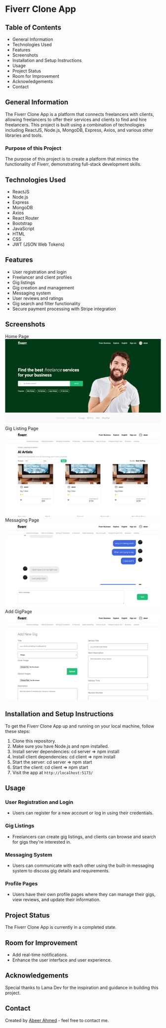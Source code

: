 # Fiverr Clone App

## Table of Contents
* General Information
* Technologies Used
* Features
* Screenshots
* Installation and Setup Instructions
* Usage
* Project Status
* Room for Improvement
* Acknowledgements
* Contact

## General Information
The Fiverr Clone App is a platform that connects freelancers with clients, allowing freelancers to offer their services and clients to find and hire freelancers. This project is built using a combination of technologies including ReactJS, Node.js, MongoDB, Express, Axios, and various other libraries and tools.

### Purpose of this Project
The purpose of this project is to create a platform that mimics the functionality of Fiverr, demonstrating full-stack development skills.

## Technologies Used
* ReactJS
* Node.js
* Express
* MongoDB
* Axios
* React Router
* Bootstrap
* JavaScript
* HTML
* CSS
* JWT (JSON Web Tokens)

## Features
* User registration and login
* Freelancer and client profiles
* Gig listings
* Gig creation and management
* Messaging system
* User reviews and ratings
* Gig search and filter functionality
* Secure payment processing with Stripe integration

## Screenshots
Home Page 
![project screenshot](fiverr-home.png)
Gig Listing Page
![project screenshot](gigs.png)
Messaging Page
![project screenshot](messaging.png)
Add GigPage
![project screenshot](add.png)

## Installation and Setup Instructions
To get the Fiverr Clone App up and running on your local machine, follow these steps:

1. Clone this repository.
2. Make sure you have Node.js and npm installed.
3. Install server dependencies: cd server => npm install
4. Install client dependencies: cd client => npm install
5. Start the server: cd server => npm start
6. Start the client: cd client => npm start
7. Visit the app at `http://localhost:5173/`

## Usage
### User Registration and Login
* Users can register for a new account or log in using their credentials.

### Gig Listings
* Freelancers can create gig listings, and clients can browse and search for gigs they're interested in.

### Messaging System
* Users can communicate with each other using the built-in messaging system to discuss gig details and requirements.

### Profile Pages
* Users have their own profile pages where they can manage their gigs, view reviews, and update their information.

## Project Status
The Fiverr Clone App is currently in a completed state.

## Room for Improvement
* Add real-time notifications.
* Enhance the user interface and user experience.

## Acknowledgements
Special thanks to Lama Dev for the inspiration and guidance in building this project.

## Contact
Created by [Abeer Ahmed](https://www.linkedin.com/in/abeerdev/) - feel free to contact me.



